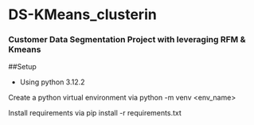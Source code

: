# DS-KMeans_clusterin

### Customer Data Segmentation Project with leveraging RFM & Kmeans 

##Setup
- Using python 3.12.2
  
Create a python virtual environment via python -m venv <env_name>

Install requirements via pip install -r requirements.txt
